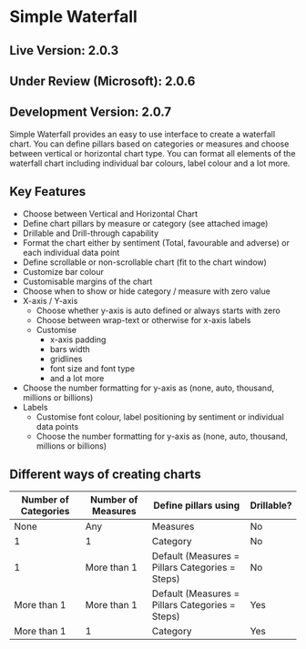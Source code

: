 # Simple Waterfall

## Live Version: 2.0.3

## Under Review (Microsoft): 2.0.6

## Development Version: 2.0.7

Simple Waterfall provides an easy to use interface to create a waterfall chart. You can define pillars based on categories or measures and choose between vertical or horizontal chart type. You can format all elements of the waterfall chart including individual bar colours, label colour and a lot more. 

## Key Features
-	Choose between Vertical and Horizontal Chart
-	Define chart pillars by measure or category (see attached image)
-	Drillable and Drill-through capability
-	Format the chart either by sentiment (Total, favourable and adverse) or each individual data point
-	Define scrollable or non-scrollable chart (fit to the chart window)
-	Customize bar colour
-	Customisable margins of the chart
-	Choose when to show or hide category / measure with zero value 
-	X-axis / Y-axis
    -	Choose whether y-axis is auto defined or always starts with zero
    -	Choose between wrap-text or otherwise for x-axis labels
    -	Customise
        -	x-axis padding
        -	bars width
        -	gridlines
        -	font size and font type
        -	and a lot more
  -	Choose the number formatting for y-axis as (none, auto, thousand, millions or billions)
-	Labels
    -	Customise font colour, label positioning by sentiment or individual data points
    -	Choose the number formatting for y-axis as (none, auto, thousand, millions or billions)

## Different ways of creating charts

| Number of Categories |	Number of Measures |	Define pillars using | Drillable? |
| -------------------  | ------------------- | --------------- | ------------- |  
| None |	Any |	Measures |	No |
| 1 |	1 |	Category | No |
| 1 |	More than 1	| Default (Measures = Pillars  Categories = Steps) | No |
| More than 1 |	More than 1 |	Default (Measures = Pillars Categories = Steps) |	Yes |
| More than 1 |	1 |	Category |	Yes|

